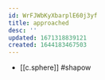 ```yaml
---
id: WrFJWbKyXbarplE60j3yf
title: approached
desc: ''
updated: 1671318839121
created: 1644183467503
---
```


- [[c.sphere]] #shapow
